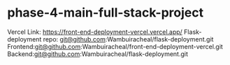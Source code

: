 # phase-4-main-full-stack-project
Vercel Link: https://front-end-deployment-vercel.vercel.app/
Flask- deployment repo: git@github.com:Wambuiracheal/flask-deployment.git
Frontend:git@github.com:Wambuiracheal/front-end-deployment-vercel.git
Backend:git@github.com:Wambuiracheal/flask-deployment.git
